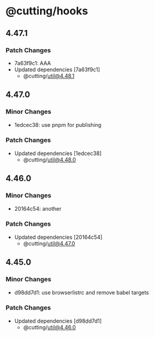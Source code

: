 # @cutting/hooks

## 4.47.1

### Patch Changes

- 7a63f9c1: AAA
- Updated dependencies [7a63f9c1]
  - @cutting/util@4.48.1

## 4.47.0

### Minor Changes

- 1edcec38: use pnpm for publishing

### Patch Changes

- Updated dependencies [1edcec38]
  - @cutting/util@4.48.0

## 4.46.0

### Minor Changes

- 20164c54: another

### Patch Changes

- Updated dependencies [20164c54]
  - @cutting/util@4.47.0

## 4.45.0

### Minor Changes

- d98dd7d1: use browserlistrc and remove babel targets

### Patch Changes

- Updated dependencies [d98dd7d1]
  - @cutting/util@4.46.0
